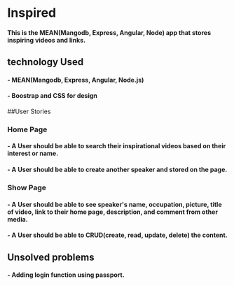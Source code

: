 # Inspired

#### This is the MEAN(Mangodb, Express, Angular, Node) app that stores inspiring videos and links.

## technology Used

#### - MEAN(Mangodb, Express, Angular, Node.js)
#### - Boostrap and CSS for design

##User Stories

### Home Page

#### - A User should be able to search their inspirational videos based on their interest or name.

#### - A User should be able to create another speaker and stored on the page.

### Show Page

#### - A User should be able to see speaker's name, occupation, picture, title of video, link to their home page, description, and comment from other media.

#### - A User should be able to CRUD(create, read, update, delete) the content.

## Unsolved problems

#### - Adding login function using passport.
